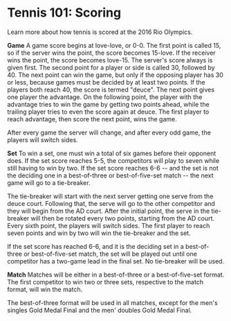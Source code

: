 Tennis 101: Scoring
===================

Learn more about how tennis is scored at the 2016 Rio Olympics.

**Game**
A game score begins at love-love, or 0-0. The first point is called 15, so if the server wins the point, the score becomes 15-love. If the receiver wins the point, the score becomes love-15. The server's score always is given first. The second point for a player or side is called 30, followed by 40. The next point can win the game, but only if the opposing player has 30 or less, because games must be decided by at least two points. If the players both reach 40, the score is termed "deuce". The next point gives one player the advantage. On the following point, the player with the advantage tries to win the game by getting two points ahead, while the trailing player tries to even the score again at deuce. The first player to reach advantage, then score the next point, wins the game.

After every game the server will change, and after every odd game, the players will switch sides.

**Set**
To win a set, one must win a total of six games before their opponent does. If the set score reaches 5-5, the competitors will play to seven while still having to win by two. If the set score reaches 6-6 -- and the set is not the deciding one in a best-of-three or best-of-five-set match -- the next game will go to a tie-breaker.

The tie-breaker will start with the next server getting one serve from the deuce court. Following that, the serve will go to the other competitor and they will begin from the AD court. After the initial point, the serve in the tie-breaker will then be rotated every two points, starting from the AD court. Every sixth point, the players will switch sides. The first player to reach seven points and win by two will win the tie-breaker and the set.

If the set score has reached 6-6, and it is the deciding set in a best-of-three or best-of-five-set match, the set will be played out until one competitor has a two-game lead in the final set. No tie-breaker will be used.

**Match**
Matches will be either in a best-of-three or a best-of-five-set format. The first competitor to win two or three sets, respective to the match format, will win the match.

The best-of-three format will be used in all matches, except for the men's singles Gold Medal Final and the men' doubles Gold Medal Final.


